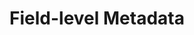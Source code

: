 ---
# -------------------------- #
#        CONTENT TYPE        #
# -------------------------- #

content-type: "api-structure"
key: "field-level-metadata-object"

# -------------------------- #
#        OBJECT INFO         #
# -------------------------- #

title: "Field-level Metadata"
description: "{{ api.data-structures.metadata.field-level.description | flatify }}"


# -------------------------- #
#      OBJECT ATTRIBUTES     #
# -------------------------- #

object-attributes:
      # - If `automatic`, then `selected` will be `true`
      # - If `unsupported`, then `selected` will be `false`
      # - If `available`, then `selected` will be `false` until the field is selected

  - name: "inclusion"
    type: "string"
    description: |
      Indicates whether a field will be included all the time (`automatic`), none of the time (`unsupported`), or selected to be included or not (`available`).

      If a field is `unsupported`, the `unsupported-description` attribute may provide additonal information. **Note**: This is not available for all sources.
    modifiable: false
    applies-to: "all"
    value: |
      automatic

  - name: "selected"
    type: "boolean"
    description: |
      Indicates whether a field should be included in a stream's field selection list. This value will be present only if the [stream containing the field]({{ api.data-structures.metadata.stream-level.section }}) is selected (`selected: true`).

      Accepted values are:

      - `true` - The field is selected and data for the field will be replicated
      - `false` - The field is not selected and data for this field will not be replicated
    modifiable: true
    applies-to: "all"
    value: |
      true

  - name: "selected-by-default"
    type: "boolean"
    description: |
      Indicates whether a field will be included in a stream's field selection list if `selected` is not defined.
    modifiable: false
    applies-to: ""
    value: |
      true

  - name: "sql-datatype"
    type: "string"
    description: |
      **For database sources only.** The data type of a column from a database.
    modifiable: false
    applies-to: "db2, mysql, oracle, postgres"
    value: |
      text

  - name: "unsupported-description"
    type: "string"
    description: |
      The reason a field is unsupported (`inclusion: unsupported`).
    modifiable: false
    applies-to: "salesforce"
    value: |
      this field is unsupported by the Bulk API.

examples:
  - title: "Database source"
    code: |
      {
        "metadata": {
          "sql-datatype": "double precision",
          "selected-by-default": true,
          "inclusion": "available"
        }

  - title: "SaaS source"
    code: |
      {
        "metadata": {
          "selected": false,
          "inclusion": "available"
        }

  - title: "Unsupported field"
    code: |
      {
        "metadata": {
          "unsupported-description": "this field is unsupported by the Bulk API.",
          "selected": false,
          "inclusion": "unsupported"
        }
---